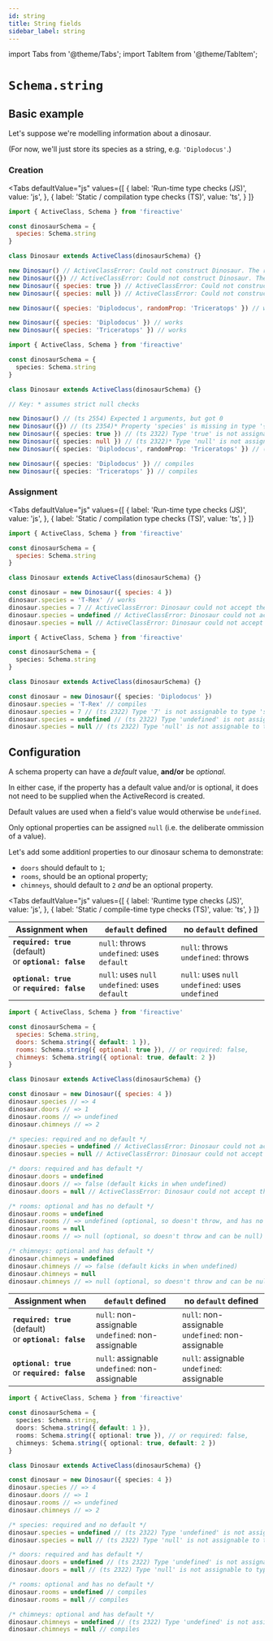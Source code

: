 ```yaml
---
id: string
title: String fields
sidebar_label: string
---
```


import Tabs from '@theme/Tabs';
import TabItem from '@theme/TabItem';

# `Schema.string`

## Basic example
Let's suppose we're modelling information about a dinosaur.

(For now, we'll just store its species as a string, e.g. `'Diplodocus'`.)

### Creation
<Tabs
  defaultValue="js"
  values={[
    { label: 'Run-time type checks (JS)', value: 'js', },
    { label: 'Static / compilation type checks (TS)', value: 'ts', }
  ]}
>
<TabItem value='js'>

```js
import { ActiveClass, Schema } from 'fireactive'

const dinosaurSchema = {
  species: Schema.string
}

class Dinosaur extends ActiveClass(dinosaurSchema) {}

new Dinosaur() // ActiveClassError: Could not construct Dinosaur. The required property 'species' is missing
new Dinosaur({}) // ActiveClassError: Could not construct Dinosaur. The required property 'species' is missing
new Dinosaur({ species: true }) // ActiveClassError: Could not construct Dinosaur. The property 'species' is of the wrong type
new Dinosaur({ species: null }) // ActiveClassError: Could not construct Dinosaur. The property 'species' is of the wrong type

new Dinosaur({ species: 'Diplodocus', randomProp: 'Triceratops' }) // works (but randomProp gets ignored as it is not on the schema)

new Dinosaur({ species: 'Diplodocus' }) // works
new Dinosaur({ species: 'Triceratops' }) // works
```

</TabItem>
<TabItem value='ts'>

```ts
import { ActiveClass, Schema } from 'fireactive'

const dinosaurSchema = {
  species: Schema.string
}

class Dinosaur extends ActiveClass(dinosaurSchema) {}

// Key: * assumes strict null checks

new Dinosaur() // (ts 2554) Expected 1 arguments, but got 0
new Dinosaur({}) // (ts 2354)* Property 'species' is missing in type '{}' but required in...
new Dinosaur({ species: true }) // (ts 2322) Type 'true' is not assignable to type 'string'
new Dinosaur({ species: null }) // (ts 2322)* Type 'null' is not assignable to type 'string'
new Dinosaur({ species: 'Diplodocus', randomProp: 'Triceratops' }) // (ts 2345) Object literal may only specify known properties, and 'randomProp' does not exist in type...

new Dinosaur({ species: 'Diplodocus' }) // compiles
new Dinosaur({ species: 'Triceratops' }) // compiles
```

</TabItem>
</Tabs>

### Assignment
<Tabs
  defaultValue="js"
  values={[
    { label: 'Run-time type checks (JS)', value: 'js', },
    { label: 'Static / compilation type checks (TS)', value: 'ts', }
  ]}
>
<TabItem value='js'>

```js
import { ActiveClass, Schema } from 'fireactive'

const dinosaurSchema = {
  species: Schema.string
}

class Dinosaur extends ActiveClass(dinosaurSchema) {}

const dinosaur = new Dinosaur({ species: 4 })
dinosaur.species = 'T-Rex' // works
dinosaur.species = 7 // ActiveClassError: Dinosaur could not accept the value 7 (number) at path 'species'. The property 'species' is of the wrong type
dinosaur.species = undefined // ActiveClassError: Dinosaur could not accept the value undefined (undefined) at path 'species'. The required property 'species' is missing
dinosaur.species = null // ActiveClassError: Dinosaur could not accept the value null (object) at path 'species'. The property 'species' is of the wrong type
```

</TabItem>
<TabItem value='ts'>

```ts
import { ActiveClass, Schema } from 'fireactive'

const dinosaurSchema = {
  species: Schema.string
}

class Dinosaur extends ActiveClass(dinosaurSchema) {}

const dinosaur = new Dinosaur({ species: 'Diplodocus' })
dinosaur.species = 'T-Rex' // compiles
dinosaur.species = 7 // (ts 2322) Type '7' is not assignable to type 'string'
dinosaur.species = undefined // (ts 2322) Type 'undefined' is not assignable to type 'string'
dinosaur.species = null // (ts 2322) Type 'null' is not assignable to type 'string'
```

</TabItem>
</Tabs>

## Configuration
A schema property can have a *default* value, **and/or** be *optional*.

In either case, if the property has a default value and/or is optional, it does not need to be supplied when the ActiveRecord is created.

Default values are used when a field's value would otherwise be `undefined`.

Only optional properties can be assigned `null` (i.e. the deliberate ommission of a value).

Let's add some additionl properties to our dinosaur schema to demonstrate:
* `doors` should default to `1`;
* `rooms`, should be an optional property;
* `chimneys`, should default to `2` *and* be an optional property.

<Tabs
  defaultValue="js"
  values={[
    { label: 'Runtime type checks (JS)', value: 'js', },
    { label: 'Static / compile-time type checks (TS)', value: 'ts', }
  ]}
>
<TabItem value='js'>

| Assignment when | `default` defined | no `default` defined |
|---|---|---|
| **`required: true`** (default) <br/> or **`optional: false`** | `null`: throws <br/> `undefined`: uses `default` | `null`: throws <br/> `undefined`: throws |
| **`optional: true`** <br/> or **`required: false`** | `null`: uses `null` <br/> `undefined`: uses `default` | `null`: uses `null` <br /> `undefined`: uses `undefined` |

```js
import { ActiveClass, Schema } from 'fireactive'

const dinosaurSchema = {
  species: Schema.string,
  doors: Schema.string({ default: 1 }),
  rooms: Schema.string({ optional: true }), // or required: false,
  chimneys: Schema.string({ optional: true, default: 2 })
}

class Dinosaur extends ActiveClass(dinosaurSchema) {}

const dinosaur = new Dinosaur({ species: 4 })
dinosaur.species // => 4
dinosaur.doors // => 1
dinosaur.rooms // => undefined
dinosaur.chimneys // => 2

/* species: required and no default */
dinosaur.species = undefined // ActiveClassError: Dinosaur could not accept the value undefined (undefined) at path 'species'. The required property 'species' is missing
dinosaur.species = null // ActiveClassError: Dinosaur could not accept the value null (object) at path 'species'. The property 'species' is of the wrong type

/* doors: required and has default */
dinosaur.doors = undefined
dinosaur.doors // => false (default kicks in when undefined)
dinosaur.doors = null // ActiveClassError: Dinosaur could not accept the value null (object) at path 'doors'. The property 'doors' is of the wrong type

/* rooms: optional and has no default */
dinosaur.rooms = undefined
dinosaur.rooms // => undefined (optional, so doesn't throw, and has no default to kick in)
dinosaur.rooms = null
dinosaur.rooms // => null (optional, so doesn't throw and can be null)

/* chimneys: optional and has default */
dinosaur.chimneys = undefined
dinosaur.chimneys // => false (default kicks in when undefined)
dinosaur.chimneys = null
dinosaur.chimneys // => null (optional, so doesn't throw and can be null)
```

</TabItem>
<TabItem value='ts'>

| Assignment when | `default` defined | no `default` defined |
|---|---|---|
| **`required: true`** (default) <br/> or **`optional: false`** | `null`: non-assignable <br/> `undefined`: non-assignable | `null`: non-assignable <br/> `undefined`: non-assignable |
| **`optional: true`** <br/> or **`required: false`** | `null`: assignable <br/> `undefined`: non-assignable | `null`: assignable <br /> `undefined`: assignable |

```ts
import { ActiveClass, Schema } from 'fireactive'

const dinosaurSchema = {
  species: Schema.string,
  doors: Schema.string({ default: 1 }),
  rooms: Schema.string({ optional: true }), // or required: false,
  chimneys: Schema.string({ optional: true, default: 2 })
}

class Dinosaur extends ActiveClass(dinosaurSchema) {}

const dinosaur = new Dinosaur({ species: 4 })
dinosaur.species // => 4
dinosaur.doors // => 1
dinosaur.rooms // => undefined
dinosaur.chimneys // => 2

/* species: required and no default */
dinosaur.species = undefined // (ts 2322) Type 'undefined' is not assignable to type 'string'
dinosaur.species = null // (ts 2322) Type 'null' is not assignable to type 'string'

/* doors: required and has default */
dinosaur.doors = undefined // (ts 2322) Type 'undefined' is not assignable to type 'string'
dinosaur.doors = null // (ts 2322) Type 'null' is not assignable to type 'string'

/* rooms: optional and has no default */
dinosaur.rooms = undefined // compiles
dinosaur.rooms = null // compiles

/* chimneys: optional and has default */
dinosaur.chimneys = undefined // (ts 2322) Type 'undefined' is not assignable to type 'string | null'
dinosaur.chimneys = null // compiles
```

</TabItem>
</Tabs>